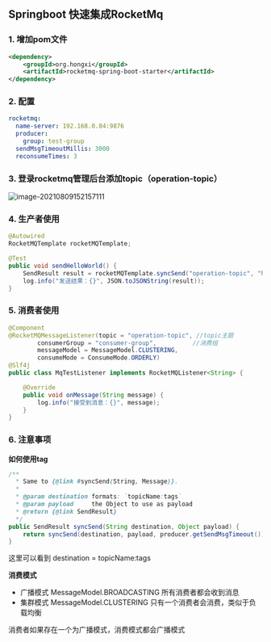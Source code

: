 ## Springboot 快速集成RocketMq

### 1. 增加pom文件

   ```xml
   <dependency>
       <groupId>org.hongxi</groupId>
       <artifactId>rocketmq-spring-boot-starter</artifactId>
   </dependency>
   ```

### 2.  配置

   ```yaml
   rocketmq:
     name-server: 192.168.0.84:9876
     producer:
       group: test-group
     sendMsgTimeoutMillis: 3000
     reconsumeTimes: 3
   ```

### 3. 登录rocketmq管理后台添加topic（operation-topic）

   ![image-20210809152157111](C:\Users\Admin\AppData\Roaming\Typora\typora-user-images\image-20210809152157111.png)

### 4. 生产者使用

```java
@Autowired
RocketMQTemplate rocketMQTemplate;

@Test
public void sendHelloWorld() {
    SendResult result = rocketMQTemplate.syncSend("operation-topic", "hello world");
    log.info("发送结果：{}", JSON.toJSONString(result));
}
```

### 5. 消费者使用

```java
@Component
@RocketMQMessageListener(topic = "operation-topic", //topic主题
        consumerGroup = "consumer-group",          //消费组
        messageModel = MessageModel.CLUSTERING,
        consumeMode = ConsumeMode.ORDERLY)
@Slf4j
public class MqTestListener implements RocketMQListener<String> {

    @Override
    public void onMessage(String message) {
        log.info("接受到消息：{}", message);
    }
}
```

### 6. 注意事项

**如何使用tag**

```java
/**
  * Same to {@link #syncSend(String, Message)}.
  *
  * @param destination formats: `topicName:tags`
  * @param payload     the Object to use as payload
  * @return {@link SendResult}
  */
public SendResult syncSend(String destination, Object payload) {
    return syncSend(destination, payload, producer.getSendMsgTimeout());
}
```

这里可以看到 destination  = topicName:tags

**消费模式**

* 广播模式 MessageModel.BROADCASTING 所有消费者都会收到消息
* 集群模式 MessageModel.CLUSTERING 只有一个消费者会消费，类似于负载均衡

消费者如果存在一个为广播模式，消费模式都会广播模式

